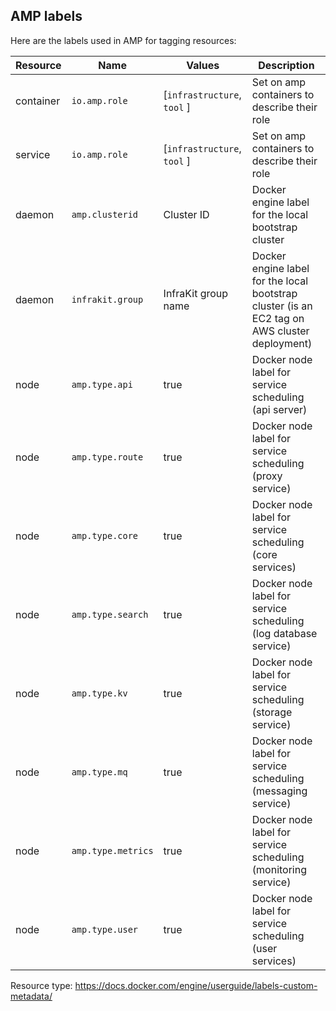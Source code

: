 ## AMP labels

Here are the labels used in AMP for tagging resources:

Resource | Name | Values | Description
--- | --- | --- | ---
container | `io.amp.role` | [`infrastructure`, `tool` ] | Set on amp containers to describe their role |
service | `io.amp.role` | [`infrastructure`, `tool` ] | Set on amp containers to describe their role |
daemon | `amp.clusterid` | Cluster ID | Docker engine label for the local bootstrap cluster |
daemon | `infrakit.group` |  InfraKit group name | Docker engine label for the local bootstrap cluster (is an EC2 tag on AWS cluster deployment) |
node | `amp.type.api` | true | Docker node label for service scheduling (api server) |
node | `amp.type.route` | true | Docker node label for service scheduling (proxy service) |
node | `amp.type.core` | true | Docker node label for service scheduling (core services) |
node | `amp.type.search` | true | Docker node label for service scheduling (log database service) |
node | `amp.type.kv` | true | Docker node label for service scheduling (storage service) |
node | `amp.type.mq` | true | Docker node label for service scheduling (messaging service) |
node | `amp.type.metrics` | true | Docker node label for service scheduling (monitoring service) |
node | `amp.type.user` | true | Docker node label for service scheduling (user services) |

Resource type: https://docs.docker.com/engine/userguide/labels-custom-metadata/
